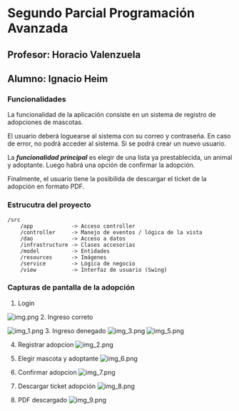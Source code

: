 # Segundo Parcial Programación Avanzada

## Profesor: Horacio Valenzuela
## Alumno: Ignacio Heim

### Funcionalidades
La funcionalidad de la aplicación consiste en un sistema de registro de adopciones de mascotas.

El usuario deberá loguearse al sistema con su correo y contraseña. En caso de error, no podrá acceder al sistema.
Si se podrá crear un nuevo usuario.

La ***funcionalidad principal*** es elegir de una lista ya prestablecida, un animal y adoptante. Luego habrá una opción de confirmar la adopción.

Finalmente, el usuario tiene la posibilida de descargar el ticket de la adopción en formato PDF.

### Estrucutra del proyecto
    /src
        /app            -> Acceso controller
        /controller     -> Manejo de eventos / lógica de la vista
        /dao            -> Acceso a datos
        /infrastructure -> Clases accesorias
        /model          -> Entidades
        /resources      -> Imágenes
        /service        -> Lógica de negocio
        /view           -> Interfaz de usuario (Swing)


### Capturas de pantalla de la adopción

1. Login

![img.png](img.png)
2. Ingreso correto

![img_1.png](img_1.png)
3. Ingreso denegado
![img_3.png](img_3.png)
![img_5.png](img_5.png)

4. Registrar adopcion
![img_2.png](img_2.png)

5. Elegir mascota y adoptante
![img_6.png](img_6.png)

6. Confirmar adopcion
![img_7.png](img_7.png)

7. Descargar ticket adopción
![img_8.png](img_8.png)

8. PDF descargado
![img_9.png](img_9.png)